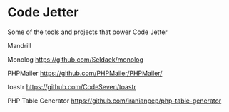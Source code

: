 # Code Jetter

Some of the tools and projects that power Code Jetter

Mandrill

Monolog
https://github.com/Seldaek/monolog

PHPMailer
https://github.com/PHPMailer/PHPMailer/

toastr
https://github.com/CodeSeven/toastr

PHP Table Generator
https://github.com/iranianpep/php-table-generator
